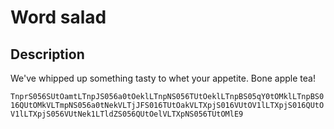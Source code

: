 # Word salad

## Description

We've whipped up something tasty to whet your appetite. Bone apple tea!

`TnprS056SUtOamtLTnpJS056a0tOeklLTnpNS056TUtOeklLTnpBS05qY0tOMklLTnpBS016QUtOMkVLTmpNS056a0tNekVLTjJFS016TUtOakVLTXpjS016VUtOV1lLTXpjS016QUtOV1lLTXpjS056VUtNek1LTldZS056QUtOelVLTXpNS056TUtOMlE9`

